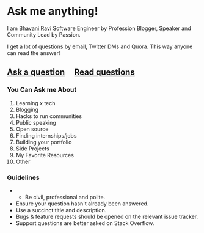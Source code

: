 # Ask me anything!

I am [Bhavani Ravi](bhavaniravi,com) Software Engineer by Profession Blogger, Speaker and Community Lead by Passion.

I get a lot of questions by email, Twitter DMs and Quora. This way anyone can read the answer!

## [Ask a question](../../issues/new) &nbsp;&nbsp;&nbsp; [Read questions](../../issues?utf8=%E2%9C%93&q=is%3Aissue%20is%3Aclosed%20sort%3Aupdated-desc%20-label%3Ahidden)

### You Can Ask me About

1. Learning x tech
2. Blogging
3. Hacks to run communities
4. Public speaking
5. Open source
6. Finding internships/jobs
7. Building your portfolio
8. Side Projects
9. My Favorite Resources
10. Other

### Guidelines

- - Be civil, professional and polite.
- Ensure your question hasn't already been answered.
- Use a succinct title and description.
- Bugs & feature requests should be opened on the relevant issue tracker.
- Support questions are better asked on Stack Overflow.
